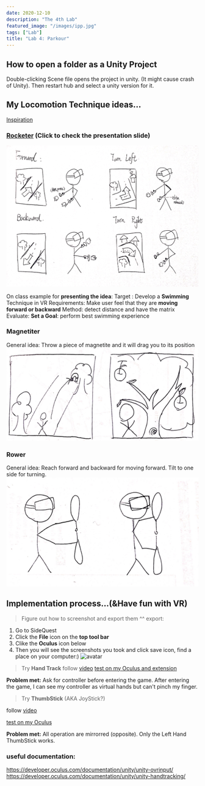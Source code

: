 ```yaml
---
date: 2020-12-10
description: "The 4th Lab"
featured_image: "/images/ipp.jpg"
tags: ["Lab"]
title: "Lab 4: Parkour"
---
```


## How to open a folder as a Unity Project
Double-clicking Scene file opens the project in unity. (It might cause crash of Unity).
Then restart hub and select a unity version for it.

## My Locomotion Technique ideas...
[Inspiration](https://www.youtube.com/watch?v=p0YxzgQG2-E)
>
### [Rocketer](https://docs.google.com/presentation/d/1RJ2BUntYDMH38-xqtr62zmZn7qJ16zkN4MP2c-iP_I4/edit#slide=id.gb194e87ca0_0_11518) (Click to check the presentation slide)
![rocketer](/images/courses/igd301/P4/rocketer.JPG)  


On class example for **presenting the idea**:
Target : Develop a **Swimming** Technique in VR
Requirements: Make user feel that they are **moving forward or backward**
Method: detect distance and have the matrix
Evaluate:  **Set a Goal**: perform best swimming experience

>
### Magnetiter
General idea: Throw a piece of magnetite and it will drag you to its position
![magnetiter](/images/courses/igd301/P4/magnetiter.JPG)  
>
### Rower
General idea: Reach forward and backward for moving forward. Tilt to one side for turning.
![rower](/images/courses/igd301/P4/rower.JPG)


## Implementation process...(&Have fun with VR)
>Figure out how to screenshot and export them ^^
export:
1. Go to SideQuest
2. Click the **File** icon on the **top tool bar**
3. Clike the **Oculus** icon below
4. Then you will see the screenshots you took and click save icon, find a place on your computer:)
![avatar](/images/VR/play/export.jpg)


>Try **Hand Track**
follow [video](https://www.youtube.com/watch?v=FMxD0EPfH9Q&list=RDCMUCG8bDPqp3jykCGbx-CiL7VQ&index=15)
[test on my Oculus and extension](/images/VR/develop/handtrack2.mp4)

**Problem met:**
    Ask for controller before entering the game. After entering the game, I can see my controller as virtual hands but can't pinch my finger.

>Try **ThumbStick** (AKA JoyStick?)

follow [video](https://www.youtube.com/watch?v=GSdfqOq_p5k)

[test on my Oculus](/images/VR/develop/thumbstick.mp4)

**Problem met:**
    All operation are mirrorred (opposite). 
    Only the Left Hand ThumbStick works.

### useful documentation:
<https://developer.oculus.com/documentation/unity/unity-ovrinput/>
<https://developer.oculus.com/documentation/unity/unity-handtracking/>


